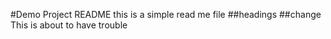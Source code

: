 #Demo Project README
this is a simple read me file
##headings
##change
This is about to have trouble